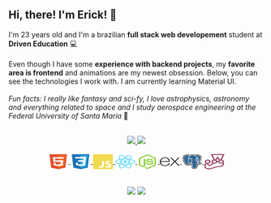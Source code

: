 ## Hi, there! I'm Erick! 🧔

I'm 23 years old and I'm a brazilian <b>full stack web developement</b> student at <b>Driven Education</b> 💻
<br/>
<br/>
Even though I have some <b>experience with backend projects</b>, my <b>favorite area is frontend</b> and animations are my newest obsession. Below, you can see the technologies I work with. I am currently learning Material UI.
<br/>
<br/>
<i>Fun facts: I really like fantasy and sci-fy, I love astrophysics, astronomy and everything related to space and I study aerospace engineering at the Federal University of Santa Maria</i> 🚀
<br/>
<br/>

 <div align="center">
  <a href="https://github.com/oErco">
  <img height="160em" src="https://github-readme-stats.vercel.app/api?username=oErco&show_icons=true&theme=dracula&include_all_commits=true&count_private=true"/>
  <img height="160em" src="https://github-readme-stats.vercel.app/api/top-langs/?username=oErco&layout=compact&langs_count=7&theme=dracula"/>
</div>
 
<div align="center" style="display: inline_block" ><br>
  <img align="center" alt="oErco-HTML" height="30" width="40" src="https://raw.githubusercontent.com/devicons/devicon/master/icons/html5/html5-original.svg">
  <img align="center" alt="oErco-CSS" height="30" width="40" src="https://raw.githubusercontent.com/devicons/devicon/master/icons/css3/css3-original.svg">
  <img align="center" alt="oErco-Js" height="30" width="40" src="https://raw.githubusercontent.com/devicons/devicon/master/icons/javascript/javascript-plain.svg">
  <img align="center" alt="oErco-React" height="30" width="40" src="https://raw.githubusercontent.com/devicons/devicon/master/icons/react/react-original.svg">
  <img align="center" alt="oErco-Node" height="30" width="40" src="https://github.com/devicons/devicon/blob/master/icons/nodejs/nodejs-original.svg">
  <img align="center" alt="oErco-Express" height="30" width="40" src="https://github.com/devicons/devicon/blob/master/icons/express/express-original.svg">
  <img align="center" alt="oErco-PostgreSQL" height="30" width="40" src="https://github.com/devicons/devicon/blob/master/icons/postgresql/postgresql-original.svg">
  <img align="center" alt="oErco-Jest" height="30" width="40" src="https://github.com/devicons/devicon/blob/master/icons/jest/jest-plain.svg">
</div>
 
<br/>
<br/>
 <div align="center">
  <a href="https://www.instagram.com/ehrss/" target="_blank"><img src="https://img.shields.io/badge/-Instagram-%23E4405F?style=for-the-badge&logo=instagram&logoColor=white" target="_blank"></a>
   <a href="https://www.linkedin.com/in/erickrsilva/" target="_blank"><img src="https://img.shields.io/badge/LinkedIn-0077B5?style=for-the-badge&logo=linkedin&logoColor=white" target="_blank"></a>
 </div>

  
  
